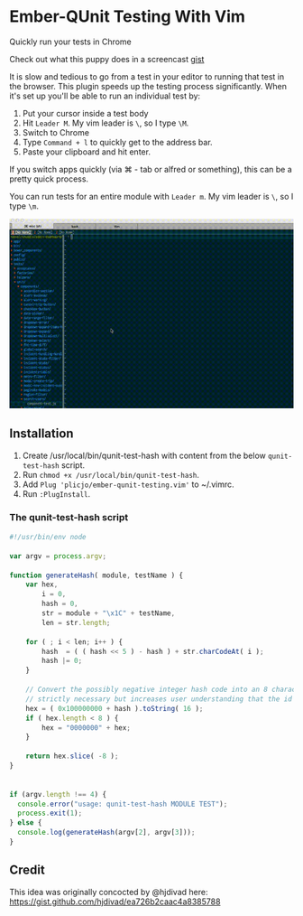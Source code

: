# Ember-QUnit Testing With Vim

Quickly run your tests in Chrome

Check out what this puppy does in a screencast [gist](https://gist.github.com/hjdivad/ea726b2caac4a8385788)

It is slow and tedious to go from a test in your editor to running that
test in the browser.  This plugin speeds up the testing process significantly.  When it's
set up you'll be able to run an individual test by:

1. Put your cursor inside a test body
2. Hit `Leader M`. My vim leader is `\`, so I type `\M`.
3. Switch to Chrome
4. Type `Command + l` to quickly get to the address bar.
4. Paste your clipboard and hit enter.

If you switch apps quickly (via ⌘ - tab or alfred or something), this can be a
pretty quick process.

You can run tests for an entire module with `Leader m`. My vim leader is `\`, so I type `\m`.

![Screencast](https://raw.githubusercontent.com/hjdivad/hjdivad.github.io/master/screencasts/ember-cli-vim.gif)

## Installation

1. Create /usr/local/bin/qunit-test-hash with content from the below `qunit-test-hash` script.
2. Run `chmod +x /usr/local/bin/qunit-test-hash`.
3. Add `Plug 'plicjo/ember-qunit-testing.vim'` to ~/.vimrc.
4. Run `:PlugInstall`.

### The qunit-test-hash script

```js
#!/usr/bin/env node

var argv = process.argv;

function generateHash( module, testName ) {
	var hex,
		i = 0,
		hash = 0,
		str = module + "\x1C" + testName,
		len = str.length;

	for ( ; i < len; i++ ) {
		hash  = ( ( hash << 5 ) - hash ) + str.charCodeAt( i );
		hash |= 0;
	}

	// Convert the possibly negative integer hash code into an 8 character hex string, which isn't
	// strictly necessary but increases user understanding that the id is a SHA-like hash
	hex = ( 0x100000000 + hash ).toString( 16 );
	if ( hex.length < 8 ) {
		hex = "0000000" + hex;
	}

	return hex.slice( -8 );
}


if (argv.length !== 4) {
  console.error("usage: qunit-test-hash MODULE TEST");
  process.exit(1);
} else {
  console.log(generateHash(argv[2], argv[3]));
}
```

## Credit
This idea was originally concocted by @hjdivad here: https://gist.github.com/hjdivad/ea726b2caac4a8385788
